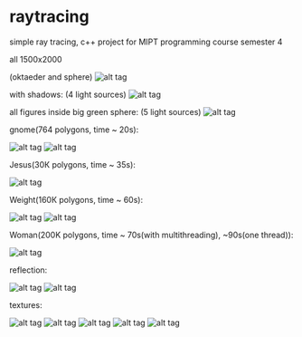 # raytracing
simple ray tracing, c++ project for MIPT programming course semester 4 

all 1500x2000

(oktaeder and sphere)
![alt tag](http://savepic.ru/9384756.png)

with shadows:
(4 light sources)
![alt tag](http://savepic.ru/9381589.png)

all figures inside big green sphere:
(5 light sources)
![alt tag](http://savepic.ru/9391865.png)

gnome(764 polygons, time ~ 20s):

![alt tag](http://savepic.ru/9819413.png)
![alt tag](http://savepic.ru/9810197.png)

Jesus(30К polygons, time ~ 35s):

![alt tag](http://savepic.ru/9859713.png)

Weight(160К polygons, time ~ 60s):

![alt tag](http://savepic.ru/9885312.png)
![alt tag](http://savepic.ru/9879118.png)

Woman(200K polygons, time ~ 70s(with multithreading), ~90s(one thread)):

![alt tag](http://savepic.ru/9835206.png)

reflection:

![alt tag](http://savepic.ru/9836460.png)
![alt tag](http://savepic.ru/9856640.png)

textures:

![alt tag](http://savepic.ru/9851608.png)
![alt tag](http://savepic.ru/9856730.png)
![alt tag](http://savepic.ru/9863901.png)
![alt tag](http://savepic.ru/9856761.png)
![alt tag](http://savepic.ru/10335049.png)
